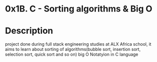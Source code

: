 # 0x1B. C - Sorting algorithms & Big O

# Description
project done during full stack engineering studies at ALX Africa school, it aims to learn about sorting of algorithms(bubble sort, insertion sort, selection sort, quick sort and so on) big O Notatyion in C language

